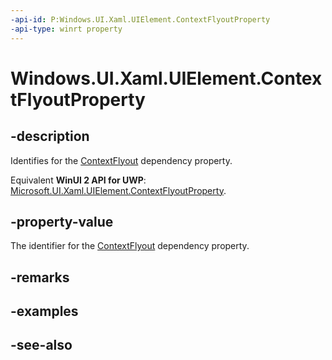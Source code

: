 ```yaml
---
-api-id: P:Windows.UI.Xaml.UIElement.ContextFlyoutProperty
-api-type: winrt property
---
```


<!-- Property syntax
public Windows.UI.Xaml.DependencyProperty ContextFlyoutProperty { get; }
-->

# Windows.UI.Xaml.UIElement.ContextFlyoutProperty

## -description
Identifies for the [ContextFlyout](uielement_contextflyout.md) dependency property.

Equivalent **WinUI 2 API for UWP**: [Microsoft.UI.Xaml.UIElement.ContextFlyoutProperty](/windows/winui/api/microsoft.ui.xaml.uielement.contextflyoutproperty).

## -property-value
The identifier for the [ContextFlyout](uielement_contextflyout.md) dependency property.

## -remarks

## -examples

## -see-also
